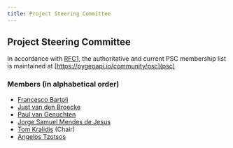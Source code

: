 ```yaml
---
title: Project Steering Committee
---
```


## Project Steering Committee

In accordance with [RFC1](../../development/rfc/rfc-1),
the authoritative and current PSC membership list is maintained at
[https://pygeoapi.io/community/psc](psc)

### Members (in alphabetical order)

- [Francesco Bartoli](https://github.com/francbartoli)
- [Just van den Broecke](https://github.com/justb4)
- [Paul van Genuchten](https://github.com/pvgenuchten)
- [Jorge Samuel Mendes de Jesus](https://github.com/jorgejesus)
- [Tom Kralidis](https://github.com/tomkralidis) (Chair)
- [Angelos Tzotsos](https://github.com/kalxas)

<script src="https://embed.github.com/view/geojson/geopython/pygeoapio.io/gh-pages/community/psc.geojson?width=400&height=300"> </script>
